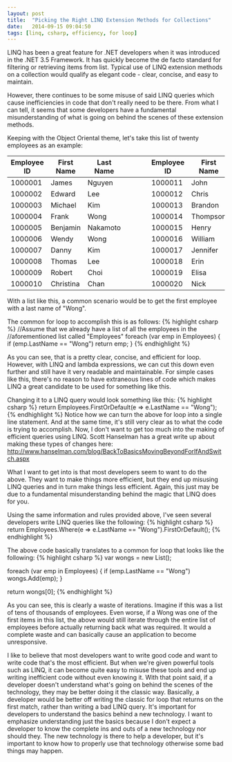 ```yaml
---
layout: post
title:  "Picking the Right LINQ Extension Methods for Collections"
date:   2014-09-15 09:04:50
tags: [linq, csharp, efficiency, for loop]
---
```

LINQ has been a great feature for .NET developers when it was introduced in the .NET 3.5 Framework. It has quickly become the de facto standard for filtering or retrieving items from list. Typical use of LINQ extension methods on a collection would qualify as elegant code - clear, concise, and easy to maintain.

However, there continues to be some misuse of said LINQ queries which cause inefficiencies in code that don't really need to be there. From what I can tell, it seems that some developers have a fundamental misunderstanding of what is going on behind the scenes of these extension methods.

Keeping with the Object Oriental theme, let's take this list of twenty employees as an example:

| Employee ID | First Name | Last Name | &nbsp;&nbsp;&nbsp;&nbsp;&nbsp;&nbsp;&nbsp;&nbsp;&nbsp; | Employee ID | First Name | Last Name |
| --- | --- | --- | --- | --- | --- | --- |
| 1000001 | James | Nguyen | | 1000011 | John | Chang |
| 1000002 | Edward | Lee | | 1000012 | Chris | Takamoto |
| 1000003 | Michael | Kim | | 1000013 | Brandon | Hsu |
| 1000004 | Frank | Wong | | 1000014 | Thompson | Wong |
| 1000005 | Benjamin | Nakamoto | | 1000015 | Henry | Chan |
| 1000006 | Wendy | Wong | | 1000016 | William | Wong |
| 1000007 | Danny | Kim | | 1000017 | Jennifer | Chu |
| 1000008 | Thomas | Lee | | 1000018 | Erin | Tran |
| 1000009 | Robert | Choi | | 1000019 | Elisa | Kim |
| 1000010 | Christina | Chan | | 1000020 | Nick | Wong |

With a list like this, a common scenario would be to get the first employee with a last name of "Wong".

The common for loop to accomplish this is as follows:
{% highlight csharp %}
//Assume that we already have a list of all the employees in the
//aforementioned list called "Employees"
foreach (var emp in Employees)
{
    if (emp.LastName == "Wong")
        return emp;
}
{% endhighlight %}

As you can see, that is a pretty clear, concise, and efficient for loop. However, with LINQ and lambda expressions, we can cut this down even further and still have it very readable and maintainable. For simple cases like this, there's no reason to have extraneous lines of code which makes LINQ a great candidate to be used for something like this.

Changing it to a LINQ query would look something like this:
{% highlight csharp %}
return Employees.FirstOrDefault(e => e.LastName == "Wong");
{% endhighlight %}
Notice how we can turn the above for loop into a single line statement. And at the same time, it's still very clear as to what the code is trying to accomplish. Now, I don't want to get too much into the making of efficient queries using LINQ. Scott Hanselman has a great write up about making these types of changes here: <http://www.hanselman.com/blog/BackToBasicsMovingBeyondForIfAndSwitch.aspx>

What I want to get into is that most developers seem to want to do the above. They want to make things more efficient, but they end up misusing LINQ queries and in turn make things less efficient. Again, this just may be due to a fundamental misunderstanding behind the magic that LINQ does for you.

Using the same information and rules provided above, I've seen several developers write LINQ queries like the following:
{% highlight csharp %}
return Employees.Where(e => e.LastName == "Wong").FirstOrDefault();
{% endhighlight %}

The above code basically translates to a common for loop that looks like the following:
{% highlight csharp %}
var wongs = new List<Employee>();

foreach (var emp in Employees)
{
    if (emp.LastName == "Wong")
        wongs.Add(emp);
}

return wongs[0];
{% endhighlight %}

As you can see, this is clearly a waste of iterations. Imagine if this was a list of tens of thousands of employees. Even worse, if a Wong was one of the first items in this list, the above would still iterate through the entire list of employees before actually returning back what was required. It would a complete waste and can basically cause an application to become unresponsive.

I like to believe that most developers want to write good code and want to write code that's the most efficient. But when we're given powerful tools such as LINQ, it can become quite easy to misuse these tools and end up writing inefficient code without even knowing it. With that point said, if a developer doesn't understand what's going on behind the scenes of the technology, they may be better doing it the classic way. Basically, a developer would be better off writing the classic for loop that returns on the first match, rather than writing a bad LINQ query. It's important for developers to understand the basics behind a new technology. I want to emphasize understanding just the basics because I don't expect a developer to know the complete ins and outs of a new technology nor should they. The new technology is there to help a developer, but it's important to know how to properly use that technology otherwise some bad things may happen.